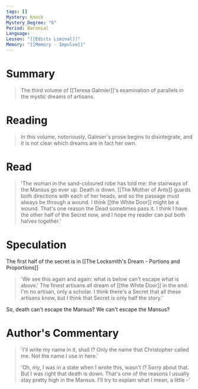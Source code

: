 ```yaml
---
tags: []
Mystery: Knock
Mystery_Degree: "6"
Period: Baronial
Language: 
Lesson: "[[Edicts Liminal]]"
Memory: "[[Memory - Impulse]]"
---
```

# Summary
> The third volume of [[Teresa Galmier]]'s examination of parallels in the mystic dreams of artisans.
# Reading
> In this volume, notoriously, Galmier's prose begins to disintegrate, and it is not clear which dreams are in fact her own.
# Read
> 'The woman in the sand-coloured robe has told me: the stairways of the Mansus go ever up. Death is down. [[The Mother of Ants]] guards both directions with each of her heads, and so the passage must always be through a wound. I think [[the White Door]] might be a wound. That's one reason the Dead sometimes pass it. I think I have the other half of the Secret now, and I hope my reader can put both halves together.'
# Speculation
The first half of the secret is in [[The Locksmith's Dream - Portions and Proportions]]
> 'We see this again and again: what is below can't escape what is above.'
> The finest artisans all dream of [[the White Door]] in the end. I'm no artisan, only a scholar. I think there's a Secret that all these artisans know, but I think that Secret is only half the story.'

So, death can't escape the Mansus? We can't escape the Mansus?
# Author's Commentary
> 'I'll write my name in it, shall I? Only the name that Christopher called me. Not the name I use in here.'
> 
> 'Oh, my, I was in a state when I wrote this, wasn't I? Sorry about that. But I was right that death is down. That's one of the reasons I usually stay pretty high in the Mansus. I'll try to explain what I mean, a little -'